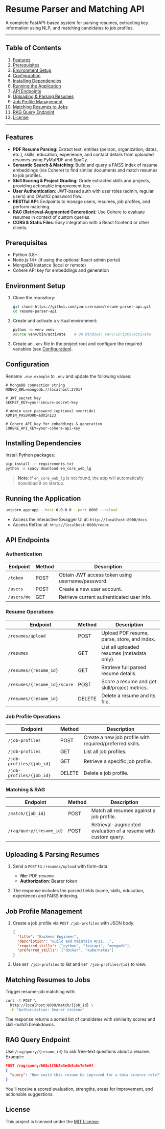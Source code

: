 # Resume Parser and Matching API

A complete FastAPI-based system for parsing resumes, extracting key information using NLP, and matching candidates to job profiles.

---

## Table of Contents

1. [Features](#features)
2. [Prerequisites](#prerequisites)
3. [Environment Setup](#environment-setup)
4. [Configuration](#configuration)
5. [Installing Dependencies](#installing-dependencies)
6. [Running the Application](#running-the-application)
7. [API Endpoints](#api-endpoints)
8. [Uploading & Parsing Resumes](#uploading--parsing-resumes)
9. [Job Profile Management](#job-profile-management)
10. [Matching Resumes to Jobs](#matching-resumes-to-jobs)
11. [RAG Query Endpoint](#rag-query-endpoint)
12. [License](#license)

---

## Features

* **PDF Resume Parsing**: Extract text, entities (person, organization, dates, etc.), skills, education, experience, and contact details from uploaded resumes using PyMuPDF and SpaCy.
* **Semantic Search & Matching**: Build and query a FAISS index of resume embeddings (via Cohere) to find similar documents and match resumes to job profiles.
* **Skill Scoring & Project Grading**: Grade extracted skills and projects, providing actionable improvement tips.
* **User Authentication**: JWT-based auth with user roles (admin, regular users) and OAuth2 password flow.
* **RESTful API**: Endpoints to manage users, resumes, job profiles, and perform matching.
* **RAG (Retrieval-Augmented Generation)**: Use Cohere to evaluate resumes in context of custom queries.
* **CORS & Static Files**: Easy integration with a React frontend or other clients.

## Prerequisites

* Python 3.8+
* Node.js 14+ (if using the optional React admin portal)
* MongoDB instance (local or remote)
* Cohere API key for embeddings and generation

## Environment Setup

1. Clone the repository:

   ```bash
   git clone https://github.com/yourusername/resume-parser-api.git
   cd resume-parser-api
   ```

2. Create and activate a virtual environment:

   ```bash
   python -m venv venv
   source venv/bin/activate    # On Windows: venv\Scripts\activate
   ```

3. Create an `.env` file in the project root and configure the required variables (see [Configuration](#configuration)).

## Configuration

Rename `.env.example` to `.env` and update the following values:

```dotenv
# MongoDB connection string
MONGO_URL=mongodb://localhost:27017

# JWT secret key
SECRET_KEY=your-secure-secret-key

# Admin user password (optional override)
ADMIN_PASSWORD=admin123

# Cohere API key for embeddings & generation
COHERE_API_KEY=your-cohere-api-key
```

## Installing Dependencies

Install Python packages:

```bash
pip install -r requirements.txt
python -m spacy download en_core_web_lg
```

> **Note**: If `en_core_web_lg` is not found, the app will automatically download it on startup.

## Running the Application

```bash
uvicorn app:app --host 0.0.0.0 --port 8000 --reload
```

* Access the interactive Swagger UI at: `http://localhost:8000/docs`
* Access ReDoc at: `http://localhost:8000/redoc`

## API Endpoints

### Authentication

| Endpoint    | Method | Description                                      |
| ----------- | ------ | ------------------------------------------------ |
| `/token`    | POST   | Obtain JWT access token using username/password. |
| `/users`    | POST   | Create a new user account.                       |
| `/users/me` | GET    | Retrieve current authenticated user info.        |

### Resume Operations

| Endpoint                     | Method | Description                                   |
| ---------------------------- | ------ | --------------------------------------------- |
| `/resumes/upload`            | POST   | Upload PDF resume, parse, store, and index.   |
| `/resumes`                   | GET    | List all uploaded resumes (metadata only).    |
| `/resumes/{resume_id}`       | GET    | Retrieve full parsed resume details.          |
| `/resumes/{resume_id}/score` | POST   | Score a resume and get skill/project metrics. |
| `/resumes/{resume_id}`       | DELETE | Delete a resume and its file.                 |

### Job Profile Operations

| Endpoint                 | Method | Description                                              |
| ------------------------ | ------ | -------------------------------------------------------- |
| `/job-profiles`          | POST   | Create a new job profile with required/preferred skills. |
| `/job-profiles`          | GET    | List all job profiles.                                   |
| `/job-profiles/{job_id}` | GET    | Retrieve a specific job profile.                         |
| `/job-profiles/{job_id}` | DELETE | Delete a job profile.                                    |

### Matching & RAG

| Endpoint                 | Method | Description                                                   |
| ------------------------ | ------ | ------------------------------------------------------------- |
| `/match/{job_id}`        | POST   | Match all resumes against a job profile.                      |
| `/rag/query/{resume_id}` | POST   | Retrieval-augmented evaluation of a resume with custom query. |

## Uploading & Parsing Resumes

1. Send a `POST` to `/resumes/upload` with form-data:

   * **file**: PDF resume
   * **Authorization**: Bearer token

2. The response includes the parsed fields (name, skills, education, experience) and FAISS indexing.

## Job Profile Management

1. Create a job profile via `POST /job-profiles` with JSON body:

   ```json
   {
     "title": "Backend Engineer",
     "description": "Build and maintain APIs...",
     "required_skills": ["python", "fastapi", "mongodb"],
     "preferred_skills": ["docker", "kubernetes"]
   }
   ```

2. Use `GET /job-profiles` to list and `GET /job-profiles/{id}` to view.

## Matching Resumes to Jobs

Trigger resume-job matching with:

```bash
curl -X POST \
  http://localhost:8000/match/{job_id} \
  -H "Authorization: Bearer <token>"
```

The response returns a sorted list of candidates with similarity scores and skill-match breakdowns.

## RAG Query Endpoint

Use `/rag/query/{resume_id}` to ask free-text questions about a resume. Example:

```json
POST /rag/query/608c1f5b2b3e4b5a6c7d8e9f
{
  "query": "How could this resume be improved for a data science role?"
}
```

You’ll receive a scored evaluation, strengths, areas for improvement, and actionable suggestions.

## License

This project is licensed under the [MIT License](LICENSE).
